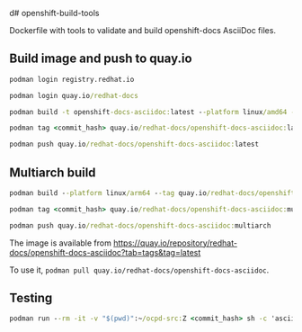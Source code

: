 d# openshift-build-tools

Dockerfile with tools to validate and build openshift-docs AsciiDoc files.

## Build image and push to quay.io

```cmd
podman login registry.redhat.io

podman login quay.io/redhat-docs

podman build -t openshift-docs-asciidoc:latest --platform linux/amd64 -f asciidoc.Dockerfile

podman tag <commit_hash> quay.io/redhat-docs/openshift-docs-asciidoc:latest

podman push quay.io/redhat-docs/openshift-docs-asciidoc:latest
```

## Multiarch build

```cmd
podman build --platform linux/arm64 --tag quay.io/redhat-docs/openshift-docs-asciidoc:multiarch -f asciidoc.Dockerfile

podman tag <commit_hash> quay.io/redhat-docs/openshift-docs-asciidoc:multiarch

podman push quay.io/redhat-docs/openshift-docs-asciidoc:multiarch
```

The image is available from https://quay.io/repository/redhat-docs/openshift-docs-asciidoc?tab=tags&tag=latest

To use it, `podman pull quay.io/redhat-docs/openshift-docs-asciidoc`.

## Testing

```cmd
podman run --rm -it -v "$(pwd)":~/ocpd-src:Z <commit_hash> sh -c 'asciidoctor -v'
```
